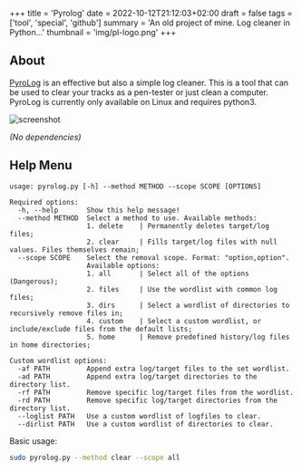 +++
title = 'Pyrolog'
date = 2022-10-12T21:12:03+02:00
draft = false
tags = ['tool', 'special', 'github']
summary = 'An old project of mine. Log cleaner in Python...'
thumbnail = 'img/pl-logo.png'
+++

## About
[PyroLog](https://github.com/m4dr1nch/PyroLog) is an effective but also a simple log cleaner. This is a tool that can be used to clear your tracks as a pen-tester or just clean a computer. PyroLog is currently only available on Linux and requires python3.

![screenshot](https://i.imgur.com/6HwBSP6.jpg)

*(No dependencies)*

## Help Menu
```text
usage: pyrolog.py [-h] --method METHOD --scope SCOPE [OPTIONS]

Required options:
  -h, --help       Show this help message!
  --method METHOD  Select a method to use. Available methods:
                   1. delete    | Permanently deletes target/log files;
                   2. clear     | Fills target/log files with null values. Files themselves remain;
  --scope SCOPE    Select the removal scope. Format: "option,option".
                   Available options:
                   1. all       | Select all of the options (Dangerous);
                   2. files     | Use the wordlist with common log files;
                   3. dirs      | Select a wordlist of directories to recursively remove files in;
                   4. custom    | Select a custom wordlist, or include/exclude files from the default lists;
                   5. home      | Remove predefined history/log files in home directories;

Custom wordlist options:
  -af PATH         Append extra log/target files to the set wordlist.
  -ad PATH         Append extra log/target directories to the directory list.
  -rf PATH         Remove specific log/target files from the wordlist.
  -rd PATH         Remove specific log/target directories from the directory list.
  --loglist PATH   Use a custom wordlist of logfiles to clear.
  --dirlist PATH   Use a custom wordlist of directories to clear.
```

Basic usage:
```bash
sudo pyrolog.py --method clear --scope all
```
